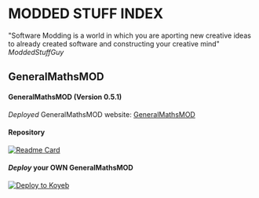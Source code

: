 # MODDED STUFF INDEX
"Software Modding is a world in which you are aporting new creative ideas to already created software and constructing your creative mind"
*ModdedStuffGuy*

## GeneralMathsMOD
#### **GeneralMathsMOD** (Version 0.5.1) 
*Deployed* GeneralMathsMOD website: [GeneralMathsMOD](https://generalm4ths.peroorep.repl.co/)
#### Repository
[![Readme Card](https://github-readme-stats.vercel.app/api/pin/?username=moddedstuffguy&repo=GeneralMathsMOD&theme=synthwave)](https://github.com/moddedstuffguy/GeneralMathsMOD)
#### *Deploy* your OWN GeneralMathsMOD
[![Deploy to Koyeb](https://binbashbanana.github.io/deploy-buttons/buttons/remade/koyeb.svg)](https://app.koyeb.com/deploy?type=git&frepository=github.com/moddedstuffguy/GeneralMathsMOD)
